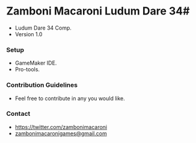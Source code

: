 # Zamboni Macaroni Ludum Dare 34#

* Ludum Dare 34 Comp.
* Version 1.0

### Setup ###

* GameMaker IDE.
* Pro-tools.

### Contribution Guidelines ###

* Feel free to contribute in any you would like.

### Contact ###

* https://twitter.com/zambonimacaroni
* zambonimacaronigames@gmail.com
